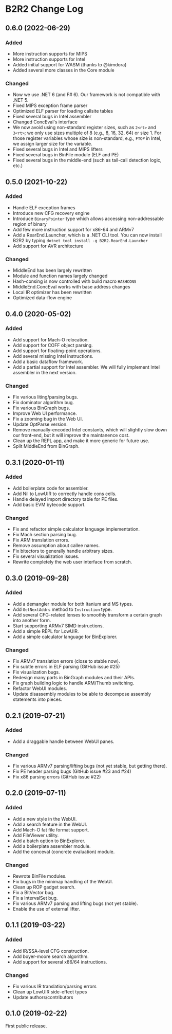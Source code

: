 # B2R2 Change Log

## 0.6.0 (2022-06-29)

### Added
- More instruction supports for MIPS
- More instruction supports for Intel
- Added initial support for WASM (thanks to @kimdora)
- Added several more classes in the Core module

### Changed
- Now we use .NET 6 (and F# 6). Our framework is not compatible with .NET 5.
- Fixed MIPS exception frame parser
- Optimized ELF parser for loading callsite tables
- Fixed several bugs in Intel assembler
- Changed ConcEval's interface
- We now avoid using non-standard register sizes, such as `2<rt>` and `3<rt>`;
  we only use sizes multiple of 8 (e.g., 8, 16, 32, 64) or size 1. For those
  register variables whose size is non-standard, e.g., `FTOP` in Intel, we
  assign larger size for the variable.
- Fixed several bugs in Intel and MIPS lifters
- Fixed several bugs in BinFile module (ELF and PE)
- Fixed several bugs in the middle-end (such as tail-call detection logic, etc.)

## 0.5.0 (2021-10-22)

### Added
- Handle ELF exception frames
- Introduce new CFG recovery engine
- Introduce `BinaryPointer` type which allows accessing non-addressable region
  of binary
- Add few more instruction support for x86-64 and ARMv7
- Add a RearEnd.Launcher, which is a .NET CLI tool. You can now install B2R2 by
  typing `dotnet tool install -g B2R2.RearEnd.Launcher`
- Add support for AVR architecture

### Changed
- MiddleEnd has been largely rewritten
- Module and function names largely changed
- Hash-consing is now controlled with build macro `HASHCONS`
- MiddleEnd.ConcEval works with base address changes
- Local IR optimizer has been rewritten
- Optimized data-flow engine

## 0.4.0 (2020-05-02)

### Added
- Add support for Mach-O relocation.
- Add support for COFF object parsing.
- Add support for floating-point operations.
- Add several missing Intel instructions.
- Add a basic dataflow framework.
- Add a partial support for Intel assembler. We will fully implement Intel
  assembler in the next version.

### Changed
- Fix various liting/parsing bugs.
- Fix dominator algorithm bug.
- Fix various BinGraph bugs.
- Improve Web UI performance.
- Fix a zooming bug in the Web UI.
- Update OptParse version.
- Remove manually-encoded Intel constants, which will slightly slow down our
  front-end, but it will improve the maintanence cost.
- Clean up the REPL app, and make it more generic for future use.
- Split MiddleEnd from BinGraph.

## 0.3.1 (2020-01-11)

### Added
- Add boilerplate code for assembler.
- Add Nil to LowUIR to correctly handle cons cells.
- Handle delayed import directory table for PE files.
- Add basic EVM bytecode support.

### Changed
- Fix and refactor simple calculator language implementation.
- Fix Mach section parsing bug.
- Fix ARM translation errors.
- Remove assumption about callee names.
- Fix bitectors to generally handle arbitrary sizes.
- Fix several visualization issues.
- Rewrite completely the web user interface from scratch.

## 0.3.0 (2019-09-28)

### Added
- Add a demangler module for both Itanium and MS types.
- Add `GetNextAddrs` method to `Instruction` type.
- Add several CFG-related lenses to smoothly transform a certain graph into
  another form.
- Start supporting ARMv7 SIMD instructions.
- Add a simple REPL for LowUIR.
- Add a simple calculator language for BinExplorer.

### Changed
- Fix ARMv7 translation errors (close to stable now).
- Fix subtle errors in ELF parsing (GitHub issue #25)
- Fix visualization bugs.
- Redesign many parts in BinGraph modules and their APIs.
- Fix graph building logic to handle ARM/Thumb switching.
- Refactor WebUI modules.
- Update disassembly modules to be able to decompose assembly statements into
  pieces.

## 0.2.1 (2019-07-21)

### Added
- Add a draggable handle between WebUI panes.

### Changed
- Fix various ARMv7 parsing/lifting bugs (not yet stable, but getting there).
- Fix PE header parsing bugs (GitHub issue #23 and #24)
- Fix x86 parsing errors (GitHub issue #22)

## 0.2.0 (2019-07-11)

### Added
- Add a new style in the WebUI.
- Add a search feature in the WebUI.
- Add Mach-O fat file format support.
- Add FileViewer utility.
- Add a batch option to BinExplorer.
- Add a boilerplate assembler module.
- Add the conceval (concrete evaluation) module.

### Changed
- Rewrote BinFile modules.
- Fix bugs in the minimap handling of the WebUI.
- Clean up ROP gadget search.
- Fix a BitVector bug.
- Fix a IntervalSet bug.
- Fix various ARMv7 parsing and lifting bugs (not yet stable).
- Enable the use of external lifter.

## 0.1.1 (2019-03-22)

### Added
- Add IR/SSA-level CFG construction.
- Add boyer-moore search algorithm.
- Add support for several x86/64 instructions.

### Changed
- Fix various IR translation/parsing errors
- Clean up LowUIR side-effect types
- Update authors/contributors

## 0.1.0 (2019-02-22)

First public release.
